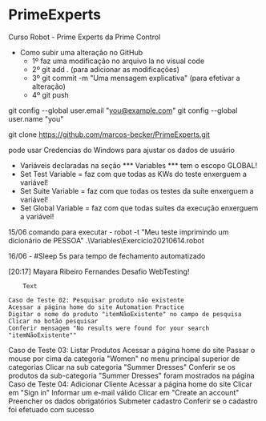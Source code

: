 # PrimeExperts
Curso Robot - Prime Experts da Prime Control


- Como subir uma alteração no GitHub
    - 1º faz uma modificação no arquivo la no visual code
    - 2º git add . (para adicionar as modificações)
    - 3º git commit -m "Uma mensagem explicativa" (para efetivar a alteração)
    - 4º git push

git config --global user.email "you@example.com"
git config --global user.name "you"

git clone https://github.com/marcos-becker/PrimeExperts.git

pode usar Credencias do Windows para ajustar os dados de usuário

- Variáveis declaradas na seção *** Variables *** tem o escopo GLOBAL!    
- Set Test Variable = faz com que todas as KWs do teste enxerguem a variável!
- Set Suite Variable = faz com que todas os testes da suíte enxerguem a variável!
- Set Global Variable = faz com que todas suítes da execução enxerguem a variável!

15/06 comando para executar - robot -t "Meu teste imprimindo um dicionário de PESSOA" .\Variables\Exercicio20210614.robot

16/06 - #Sleep    5s para tempo de fechamento automatizado

[20:17] Mayara Ribeiro Fernandes
        Desafio WebTesting!
        
        Text
      
    Caso de Teste 02: Pesquisar produto não existente
    Acessar a página home do site Automation Practice
    Digitar o nome do produto "itemNãoExistente" no campo de pesquisa
    Clicar no botão pesquisar
    Conferir mensagem "No results were found for your search "itemNãoExistente""
Caso de Teste 03: Listar Produtos
    Acessar a página home do site
    Passar o mouse por cima da categoria "Women" no menu principal superior de categorias
    Clicar na sub categoria "Summer Dresses"
    Conferir se os produtos da sub-categoria "Summer Dresses" foram mostrados na página
Caso de Teste 04: Adicionar Cliente
    Acessar a página home do site
    Clicar em "Sign in"
    Informar um e-mail válido
    Clicar em "Create an account"
    Preencher os dados obrigatórios
    Submeter cadastro
    Conferir se o cadastro foi efetuado com sucesso
    